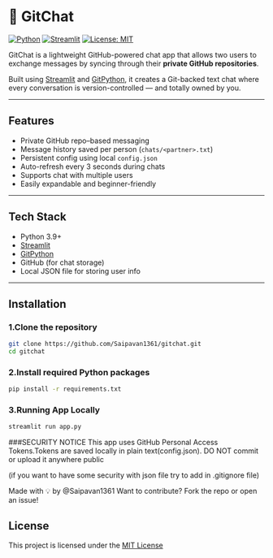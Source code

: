 # 💬 GitChat

[![Python](https://img.shields.io/badge/Python-3.9%2B-blue?logo=python&logoColor=white)](https://www.python.org/)
[![Streamlit](https://img.shields.io/badge/Built%20with-Streamlit-ff4b4b?logo=streamlit&logoColor=white)](https://streamlit.io/)
[![License: MIT](https://img.shields.io/badge/License-MIT-green.svg)](LICENSE)

GitChat is a lightweight GitHub-powered chat app that allows two users to exchange messages by syncing through their **private GitHub repositories**.

Built using [Streamlit](https://streamlit.io) and [GitPython](https://github.com/gitpython-developers/GitPython), it creates a Git-backed text chat where every conversation is version-controlled — and totally owned by you.

---

## Features

- Private GitHub repo–based messaging
- Message history saved per person (`chats/<partner>.txt`)
- Persistent config using local `config.json`
- Auto-refresh every 3 seconds during chats
- Supports chat with multiple users
- Easily expandable and beginner-friendly

---

## Tech Stack

- Python 3.9+
- [Streamlit](https://streamlit.io/)
- [GitPython](https://github.com/gitpython-developers/GitPython)
- GitHub (for chat storage)
- Local JSON file for storing user info

---

## Installation

### 1.Clone the repository

```bash
git clone https://github.com/Saipavan1361/gitchat.git
cd gitchat
```

### 2.Install required Python packages
```bash
pip install -r requirements.txt
```

### 3.Running App Locally
```bash
streamlit run app.py
```

###SECURITY NOTICE 
This app uses GitHub Personal Access Tokens.Tokens are saved locally in plain text(config.json). DO NOT commit or upload it anywhere public

(if you want to have some security with json file try to add in .gitignore file)

Made with 💡 by @Saipavan1361
Want to contribute? Fork the repo or open an issue! 

## License
This project is licensed under the [MIT License](LICENSE)

